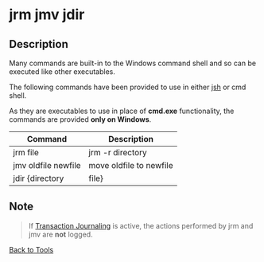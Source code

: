 # jrm jmv jdir

<PageHeader />  

## Description

Many commands are built-in to the Windows command shell and so can be executed like other executables.  

The following commands have been provided to use in either [jsh](./../../jshell) or cmd shell.  

As they are executables to use in place of **cmd.exe** functionality, the commands are provided **only on Windows**.

| Command | Description |
| --- | --- |
| jrm file | jrm -r directory | remove file or directory, recursively |
| jmv oldfile newfile | move oldfile to newfile |
| jdir {directory|file} | list directory |

## Note

> If [Transaction Journaling](../../transactions/README.md) is active, the actions performed by jrm and jmv are **not** logged.

[Back to Tools](./../README.md)

<PageFooter />
